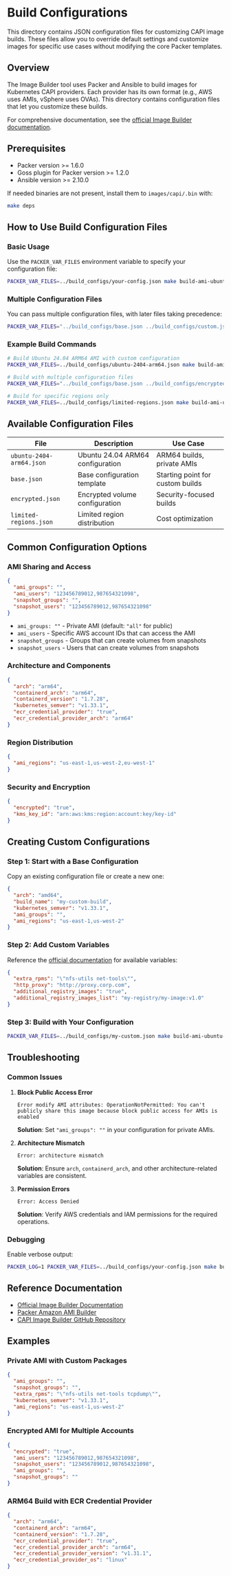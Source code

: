 # Build Configurations

This directory contains JSON configuration files for customizing CAPI image builds. These files allow you to override default settings and customize images for specific use cases without modifying the core Packer templates.

## Overview

The Image Builder tool uses Packer and Ansible to build images for Kubernetes CAPI providers. Each provider has its own format (e.g., AWS uses AMIs, vSphere uses OVAs). This directory contains configuration files that let you customize these builds.

For comprehensive documentation, see the [official Image Builder documentation](https://image-builder.sigs.k8s.io/capi/capi).

## Prerequisites

- Packer version >= 1.6.0
- Goss plugin for Packer version >= 1.2.0
- Ansible version >= 2.10.0

If needed binaries are not present, install them to `images/capi/.bin` with:

```bash
make deps
```

## How to Use Build Configuration Files

### Basic Usage

Use the `PACKER_VAR_FILES` environment variable to specify your configuration file:

```bash
PACKER_VAR_FILES=../build_configs/your-config.json make build-ami-ubuntu-2404
```

### Multiple Configuration Files

You can pass multiple configuration files, with later files taking precedence:

```bash
PACKER_VAR_FILES="../build_configs/base.json ../build_configs/custom.json" make build-ami-ubuntu-2404
```

### Example Build Commands

```bash
# Build Ubuntu 24.04 ARM64 AMI with custom configuration
PACKER_VAR_FILES=../build_configs/ubuntu-2404-arm64.json make build-ami-ubuntu-2404

# Build with multiple configuration files
PACKER_VAR_FILES="../build_configs/base.json ../build_configs/encrypted.json" make build-ami-ubuntu-2404

# Build for specific regions only
PACKER_VAR_FILES=../build_configs/limited-regions.json make build-ami-ubuntu-2404
```

## Available Configuration Files

| File                     | Description                      | Use Case                         |
| ------------------------ | -------------------------------- | -------------------------------- |
| `ubuntu-2404-arm64.json` | Ubuntu 24.04 ARM64 configuration | ARM64 builds, private AMIs       |
| `base.json`              | Base configuration template      | Starting point for custom builds |
| `encrypted.json`         | Encrypted volume configuration   | Security-focused builds          |
| `limited-regions.json`   | Limited region distribution      | Cost optimization                |

## Common Configuration Options

### AMI Sharing and Access

```json
{
  "ami_groups": "",
  "ami_users": "123456789012,987654321098",
  "snapshot_groups": "",
  "snapshot_users": "123456789012,987654321098"
}
```

- `ami_groups: ""` - Private AMI (default: `"all"` for public)
- `ami_users` - Specific AWS account IDs that can access the AMI
- `snapshot_groups` - Groups that can create volumes from snapshots
- `snapshot_users` - Users that can create volumes from snapshots

### Architecture and Components

```json
{
  "arch": "arm64",
  "containerd_arch": "arm64",
  "containerd_version": "1.7.28",
  "kubernetes_semver": "v1.33.1",
  "ecr_credential_provider": "true",
  "ecr_credential_provider_arch": "arm64"
}
```

### Region Distribution

```json
{
  "ami_regions": "us-east-1,us-west-2,eu-west-1"
}
```

### Security and Encryption

```json
{
  "encrypted": "true",
  "kms_key_id": "arn:aws:kms:region:account:key/key-id"
}
```

## Creating Custom Configurations

### Step 1: Start with a Base Configuration

Copy an existing configuration file or create a new one:

```json
{
  "arch": "amd64",
  "build_name": "my-custom-build",
  "kubernetes_semver": "v1.33.1",
  "ami_groups": "",
  "ami_regions": "us-east-1,us-west-2"
}
```

### Step 2: Add Custom Variables

Reference the [official documentation](https://image-builder.sigs.k8s.io/capi/capi#customization) for available variables:

```json
{
  "extra_rpms": "\"nfs-utils net-tools\"",
  "http_proxy": "http://proxy.corp.com",
  "additional_registry_images": "true",
  "additional_registry_images_list": "my-registry/my-image:v1.0"
}
```

### Step 3: Build with Your Configuration

```bash
PACKER_VAR_FILES=../build_configs/my-custom.json make build-ami-ubuntu-2404
```

## Troubleshooting

### Common Issues

1. **Block Public Access Error**

   ```
   Error modify AMI attributes: OperationNotPermitted: You can't publicly share this image because block public access for AMIs is enabled
   ```

   **Solution**: Set `"ami_groups": ""` in your configuration for private AMIs.

2. **Architecture Mismatch**

   ```
   Error: architecture mismatch
   ```

   **Solution**: Ensure `arch`, `containerd_arch`, and other architecture-related variables are consistent.

3. **Permission Errors**
   ```
   Error: Access Denied
   ```
   **Solution**: Verify AWS credentials and IAM permissions for the required operations.

### Debugging

Enable verbose output:

```bash
PACKER_LOG=1 PACKER_VAR_FILES=../build_configs/your-config.json make build-ami-ubuntu-2404
```

## Reference Documentation

- [Official Image Builder Documentation](https://image-builder.sigs.k8s.io/capi/capi)
- [Packer Amazon AMI Builder](https://www.packer.io/docs/builders/amazon.html)
- [CAPI Image Builder GitHub Repository](https://github.com/kubernetes-sigs/image-builder)

## Examples

### Private AMI with Custom Packages

```json
{
  "ami_groups": "",
  "snapshot_groups": "",
  "extra_rpms": "\"nfs-utils net-tools tcpdump\"",
  "kubernetes_semver": "v1.33.1",
  "ami_regions": "us-east-1,us-west-2"
}
```

### Encrypted AMI for Multiple Accounts

```json
{
  "encrypted": "true",
  "ami_users": "123456789012,987654321098",
  "snapshot_users": "123456789012,987654321098",
  "ami_groups": "",
  "snapshot_groups": ""
}
```

### ARM64 Build with ECR Credential Provider

```json
{
  "arch": "arm64",
  "containerd_arch": "arm64",
  "containerd_version": "1.7.28",
  "ecr_credential_provider": "true",
  "ecr_credential_provider_arch": "arm64",
  "ecr_credential_provider_version": "v1.31.1",
  "ecr_credential_provider_os": "linux"
}
```
